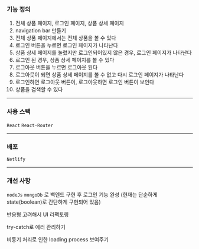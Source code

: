 ### 기능 정의

1. 전체 상품 페이지, 로그인 페이지, 상품 상세 페이지
2. navigation bar 만들기
3. 전체 상품 페이지에서는 전체 상품을 볼 수 있다
4. 로그인 버튼을 누르면 로그인 페이지가 나타난다
5. 상품 상세 페이지를 눌렀지만 로그인되어있지 않은 경우, 로그인 페이지가 나타난다
6. 로그인 된 경우, 상품 상세 페이지를 볼 수 있다
7. 로그아웃 버튼을 누르면 로그아웃 된다
8. 로그아웃이 되면 상품 상세 페이지를 볼 수 없고 다시 로그인 페이지가 나타난다
9. 로그인하면 로그아웃 버튼이, 로그아웃하면 로그인 버튼이 보인다
10. 상품을 검색할 수 있다

---

### 사용 스택

`React` `React-Router`

---

### 배포

`Netlify`

---

### 개선 사항
`nodeJs` `mongoDb` 로 백엔드 구현 후 로그인 기능 완성  (현재는 단순하게 state(boolean)로 간단하게 구현되어 있음)

반응형 고려해서 UI 리팩토링

try-catch로 에러 관리하기

비동기 처리로 인한 loading process 보여주기
